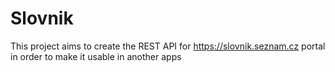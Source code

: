 # Slovnik

This project aims to create the REST API for https://slovnik.seznam.cz portal in order to make it usable in another apps